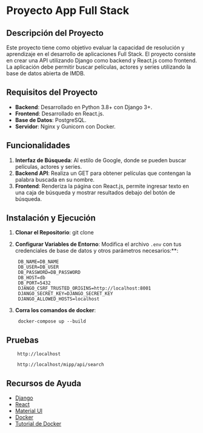 # Proyecto App Full Stack
## Descripción del Proyecto

Este proyecto tiene como objetivo evaluar la capacidad de resolución y aprendizaje en el desarrollo de aplicaciones Full Stack. El proyecto consiste en crear una API utilizando Django como backend y React.js como frontend. La aplicación debe permitir buscar películas, actores y series utilizando la base de datos abierta de IMDB.

## Requisitos del Proyecto

- **Backend**: Desarrollado en Python 3.8+ con Django 3+.
- **Frontend**: Desarrollado en React.js.
- **Base de Datos**: PostgreSQL.
- **Servidor**:  Nginx y Gunicorn con Docker.

## Funcionalidades

1. **Interfaz de Búsqueda**: Al estilo de Google, donde se pueden buscar películas, actores y series.
2. **Backend API**: Realiza un GET para obtener películas que contengan la palabra buscada en su nombre.
3. **Frontend**: Renderiza la página con React.js, permite ingresar texto en una caja de búsqueda y mostrar resultados debajo del botón de búsqueda.

## Instalación y Ejecución


1. **Clonar el Repositorio**:
git clone <url-del-repositorio>


2. **Configurar Variables de Entorno**:
Modifica el archivo `.env` con tus credenciales de base de datos y otros parámetros necesarios:**:

        DB_NAME=DB_NAME
        DB_USER=DB_USER
        DB_PASSWORD=DB_PASSWORD
        DB_HOST=db
        DB_PORT=5432
        DJANGO_CSRF_TRUSTED_ORIGINS=http://localhost:8001
        DJANGO_SECRET_KEY=DJANGO_SECRET_KEY
        DJANGO_ALLOWED_HOSTS=localhost


3. **Corra los comandos de docker**:

        docker-compose up --build


## Pruebas

        http://localhost

        http://localhost/mipp/api/search

## Recursos de Ayuda

- [Django](https://www.djangoproject.com/)
- [React](https://reactjs.org/)
- [Material UI](https://mui.com/)
- [Docker](https://www.docker.com/)
- [Tutorial de Docker](https://docs.docker.com/get-started/)

